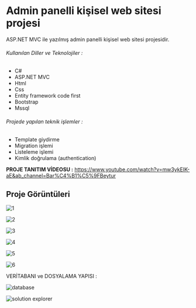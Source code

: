 # Admin panelli kişisel web sitesi projesi

ASP.NET MVC ile yazılmış admin panelli kişisel web sitesi projesidir.

###### Kullanılan Diller ve Teknolojiler :
- C#
- ASP.NET MVC
- Html
- Css 
- Entity framework code first
- Bootstrap
- Mssql

###### Projede yapılan teknik işlemler :

- Template giydirme
- Migration işlemi
- Listeleme işlemi
- Kimlik doğrulama (authentication)

 **PROJE TANITIM VİDEOSU :**
https://www.youtube.com/watch?v=mw3ykEIK-aE&ab_channel=Bar%C4%B1%C5%9FBeytur

## Proje Görüntüleri

![1](https://user-images.githubusercontent.com/77030797/198393873-c437df79-56da-4655-8d64-d92c84eaf160.jpg)

![2](https://user-images.githubusercontent.com/77030797/198393928-11c97839-aeea-4c60-8c78-7904b98faf63.jpg)

![3](https://user-images.githubusercontent.com/77030797/198393953-a643538f-9b0c-4336-80d2-356f5767821e.jpg)

![4](https://user-images.githubusercontent.com/77030797/198393971-4e09cf83-1423-4df5-8220-a6494d7dfdda.jpg)

![5](https://user-images.githubusercontent.com/77030797/198393991-5c06113d-37bd-48db-bf91-fd7a3279fd1e.jpg)

![6](https://user-images.githubusercontent.com/77030797/198394013-169fc202-ac12-48d3-a348-22adeba2d39f.jpg)

VERİTABANI ve DOSYALAMA YAPISI :

![database](https://user-images.githubusercontent.com/77030797/198394226-bd0c7f5c-0212-48e5-b5ea-2ce74ad94f8a.jpg)

![solution explorer](https://user-images.githubusercontent.com/77030797/198394242-b9839a89-6774-4740-89b5-ffb1c654f65c.jpg)








